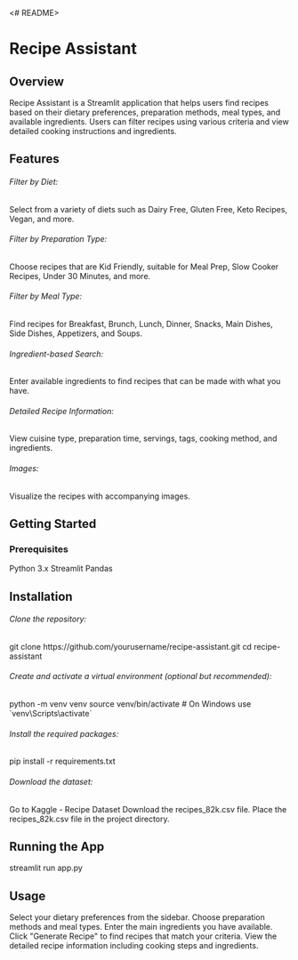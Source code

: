<# README>

<h1>Recipe Assistant</h1>
<h2>Overview</h2>
Recipe Assistant is a Streamlit application that helps users find recipes based on their dietary preferences, preparation methods, meal types, and available ingredients. Users can filter recipes using various criteria and view detailed cooking instructions and ingredients.

<h2>Features</h2>
<h6>Filter by Diet:</h6> Select from a variety of diets such as Dairy Free, Gluten Free, Keto Recipes, Vegan, and more.
<h6>Filter by Preparation Type:</h6> Choose recipes that are Kid Friendly, suitable for Meal Prep, Slow Cooker Recipes, Under 30 Minutes, and more.
<h6>Filter by Meal Type:</h6> Find recipes for Breakfast, Brunch, Lunch, Dinner, Snacks, Main Dishes, Side Dishes, Appetizers, and Soups.
<h6>Ingredient-based Search:</h6> Enter available ingredients to find recipes that can be made with what you have.
<h6>Detailed Recipe Information:</h6> View cuisine type, preparation time, servings, tags, cooking method, and ingredients.
<h6>Images:</h6> Visualize the recipes with accompanying images.


<h2>Getting Started</h2>
<h3>Prerequisites</h3>
Python 3.x
Streamlit
Pandas

<h2>Installation</h2>
<h6>Clone the repository:</h6>
git clone https://github.com/yourusername/recipe-assistant.git
cd recipe-assistant

<h6>Create and activate a virtual environment (optional but recommended):</h6>
python -m venv venv
source venv/bin/activate  # On Windows use `venv\Scripts\activate`

<h6>Install the required packages:</h6>
pip install -r requirements.txt

<h6>Download the dataset:</h6>
Go to Kaggle - Recipe Dataset
Download the recipes_82k.csv file.
Place the recipes_82k.csv file in the project directory.

<h2>Running the App</h2>
streamlit run app.py

<h2>Usage</h2>
Select your dietary preferences from the sidebar.
Choose preparation methods and meal types.
Enter the main ingredients you have available.
Click "Generate Recipe" to find recipes that match your criteria.
View the detailed recipe information including cooking steps and ingredients.
